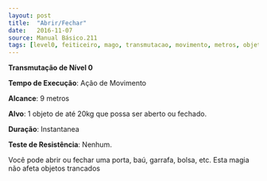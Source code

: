 ```yaml
---
layout: post
title:  "Abrir/Fechar"
date:   2016-11-07
source: Manual Básico.211
tags: [level0, feiticeiro, mago, transmutacao, movimento, metros, objeto, instantanea, nenhum]
---
```


**Transmutação de Nível 0**

**Tempo de Execução**: Ação de Movimento

**Alcance**: 9 metros

**Alvo**: 1 objeto de até 20kg que possa ser aberto ou fechado.

**Duração**: Instantanea

**Teste de Resistência**: Nenhum.

Você pode abrir ou fechar uma porta,
baú, garrafa, bolsa, etc. Esta magia não afeta objetos trancados